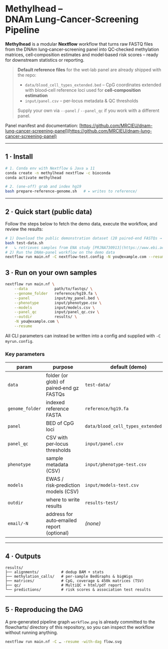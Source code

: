 # **Methylhead** – DNAm Lung‑Cancer‑Screening Pipeline


**Methylhead** is a modular **Nextflow** workflow that turns raw FASTQ files from the DNAm lung‑cancer‑screening panel into QC‑checked methylation matrices, cell‑composition estimates and model‑based risk scores – ready for downstream statistics or reporting.

> **Default reference files** for the wet‑lab panel are already shipped with the repo:
>
> * `data/blood_cell_types_extended.bed` – CpG coordinates extended with blood‑cell reference loci used for **cell‑composition estimation**
> * `input/panel.csv` – per‑locus metadata & QC thresholds
>
> Supply your own via `--panel` / `--panel_qc` if you work with a different panel.

Panel manifest and documentation: [https://github.com/MRCIEU/dnam-lung-cancer-screening-panel](https://github.com/MRCIEU/dnam-lung-cancer-screening-panel)

---

## 1 · Install

```bash
# 1. Conda env with Nextflow & Java ≥ 11
conda create -n methylhead nextflow -c bioconda
conda activate methylhead

# 2. (one‑off) grab and index hg19
bash prepare-reference-genome.sh   # ▸ writes to reference/
```

---

## 2 · Quick start (public data)

Follow the steps below to fetch the demo data, execute the workflow, and review the results:

```bash
# 1) Download the public demonstration dataset (20 paired‑end FASTQs → test-data/)
bash test-data.sh  
#   ↳ retrieves samples from ENA study [PRJNA730913](https://www.ebi.ac.uk/ena/browser/view/PRJNA730913) 
# 2) Run the DNAm‑panel workflow on the demo data
nextflow run main.nf -C nextflow-test.config -N you@example.com --resume
```


## 3 · Run on your own samples

```bash
nextflow run main.nf \
    --data            path/to/fastqs/ \
    --genome_folder   reference/hg19.fa \
    --panel           input/my_panel.bed \
    --phenotype       input/phenotype.csv \
    --models          input/models.csv \
    --panel_qc        input/panel_qc.csv \
    --outdir          results/ \
    -N you@example.com \
    --resume
```

All CLI parameters can instead be written into a config and supplied with `-C myrun.config`.

### Key parameters

| param           | purpose                                    | default (demo)                       |
| --------------- | ------------------------------------------ | ------------------------------------ |
| `data`          | folder (or glob) of paired‑end gz FASTQs   | `test-data/`                         |
| `genome_folder` | indexed reference FASTA                    | `reference/hg19.fa`                  |
| `panel`         | BED of CpG loci                            | `data/blood_cell_types_extended.bed` |
| `panel_qc`      | CSV with per‑locus thresholds              | `input/panel.csv`                    |
| `phenotype`     | sample metadata (CSV)                      | `input/phenotype-test.csv`           |
| `models`        | EWAS / risk‑prediction models (CSV)        | `input/models-test.csv`              |
| `outdir`        | where to write results                     | `results-test/`                      |
| `email/-N`      | address for auto‑emailed report (optional) | *(none)*                             |

---

## 4 · Outputs

```
results/
├── alignments/          # dedup BAM + stats
├── methylation_calls/   # per‑sample BedGraphs & bigWigs
├── matrices/            # CpG, coverage & 450k matrices (TSV)
├── qc/                  # MultiQC + html/pdf report
└── predictions/         # risk scores & association test results
```

---

## 5 · Reproducing the DAG

A pre‑generated pipeline graph `workflow.png` is already committed to the flowcharts/ directory of this repository, so you can inspect the workflow without running anything.

```bash
nextflow run main.nf -C … -resume -with-dag flow.svg
```

